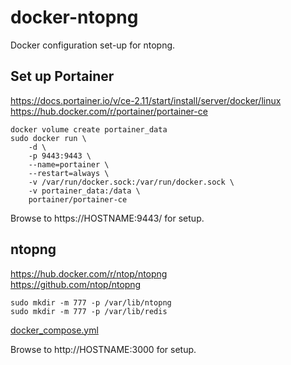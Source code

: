 # docker-ntopng
Docker configuration set-up for ntopng.

## Set up Portainer

https://docs.portainer.io/v/ce-2.11/start/install/server/docker/linux \
https://hub.docker.com/r/portainer/portainer-ce

```
docker volume create portainer_data
sudo docker run \
    -d \
    -p 9443:9443 \
    --name=portainer \
    --restart=always \
    -v /var/run/docker.sock:/var/run/docker.sock \
    -v portainer_data:/data \
    portainer/portainer-ce
```

Browse to https://HOSTNAME:9443/ for setup.

## ntopng

https://hub.docker.com/r/ntop/ntopng \
https://github.com/ntop/ntopng

```
sudo mkdir -m 777 -p /var/lib/ntopng
sudo mkdir -m 777 -p /var/lib/redis
```

[docker\_compose.yml](docker-compose.yml)

Browse to http://HOSTNAME:3000 for setup.

